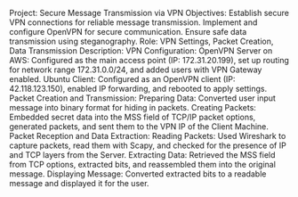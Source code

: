 Project: Secure Message Transmission via VPN
Objectives:
Establish secure VPN connections for reliable message transmission.
Implement and configure OpenVPN for secure communication.
Ensure safe data transmission using steganography.
Role: VPN Settings, Packet Creation, Data Transmission
Description:
VPN Configuration:
OpenVPN Server on AWS: Configured as the main access point (IP: 172.31.20.199), set up routing for network range 172.31.0.0/24, and added users with VPN Gateway enabled.
Ubuntu Client: Configured as an OpenVPN client (IP: 42.118.123.150), enabled IP forwarding, and rebooted to apply settings.
Packet Creation and Transmission:
Preparing Data: Converted user input message into binary format for hiding in packets.
Creating Packets: Embedded secret data into the MSS field of TCP/IP packet options, generated packets, and sent them to the VPN IP of the Client Machine.
Packet Reception and Data Extraction:
Reading Packets: Used Wireshark to capture packets, read them with Scapy, and checked for the presence of IP and TCP layers from the Server.
Extracting Data: Retrieved the MSS field from TCP options, extracted bits, and reassembled them into the original message.
Displaying Message: Converted extracted bits to a readable message and displayed it for the user.
